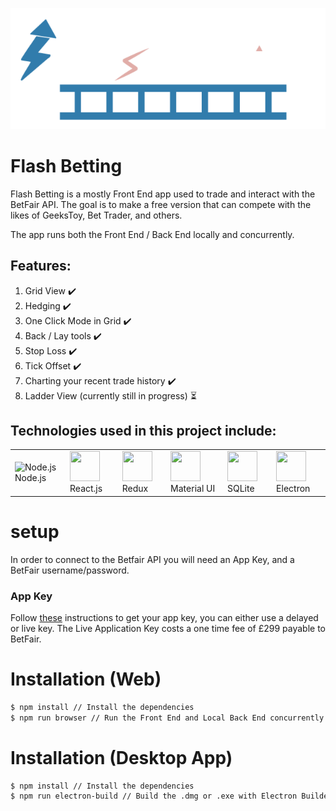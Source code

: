 <p align="center">
  <a href="www.flashbetting.co.uk">
    <img src="public/images/logo.png" title="flash-betting">
  </a>
</p>

# Flash Betting

Flash Betting is a mostly Front End app used to trade and interact with the BetFair API. The goal is to make a free version that can compete with the likes of GeeksToy, Bet Trader, and others.

The app runs both the Front End / Back End locally and concurrently.

## Features:
1) Grid View :heavy_check_mark:
2) Hedging :heavy_check_mark:
3) One Click Mode in Grid :heavy_check_mark:
4) Back / Lay tools :heavy_check_mark:
5) Stop Loss :heavy_check_mark:
6) Tick Offset :heavy_check_mark:
7) Charting your recent trade history :heavy_check_mark:
8) Ladder View (currently still in progress) :hourglass_flowing_sand:

## Technologies used in this project include:
<table>
  <tr>
    <td><img src="https://cdn.jsdelivr.net/gh/devicons/devicon/icons/nodejs/nodejs-original.svg" alt="Node.js" width="48" height="48" /> Node.js</td>
    <td><img src="https://cdn.jsdelivr.net/gh/devicons/devicon/icons/react/react-original.svg" width="48" height="48" /> React.js</td>
    <td><img src="https://cdn.jsdelivr.net/gh/devicons/devicon/icons/redux/redux-original.svg" width="48" height="48" /> Redux</td>
    <td><img src="https://cdn.jsdelivr.net/gh/devicons/devicon/icons/materialui/materialui-original.svg" width="48" height="48" /> Material UI</td>
    <td><img src="https://cdn.jsdelivr.net/gh/devicons/devicon/icons/sqlite/sqlite-original.svg" width="48" height="48" /> SQLite</td>
    <td><img src="https://cdn.jsdelivr.net/gh/devicons/devicon/icons/electron/electron-original.svg" width="48" height="48" /> Electron</td>
  </tr>
</table>

# setup

In order to connect to the Betfair API you will need an App Key, and a BetFair username/password.

### App Key
Follow <a href="https://docs.developer.betfair.com/display/1smk3cen4v3lu3yomq5qye0ni/Application+Keys" target="_blank">these</a> instructions to get your app key, you can either use a delayed or live key.
The Live Application Key costs a one time fee of £299 payable to BetFair.

# Installation (Web)

```bash
$ npm install // Install the dependencies
$ npm run browser // Run the Front End and Local Back End concurrently
```

# Installation (Desktop App)

```bash
$ npm install // Install the dependencies
$ npm run electron-build // Build the .dmg or .exe with Electron Builder
```
